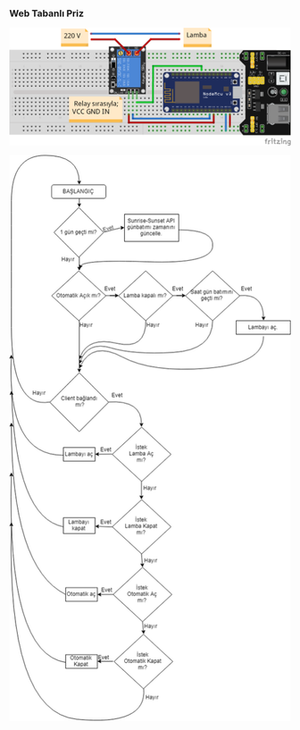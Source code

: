 ### Web Tabanlı Priz

![alt text][logo]

[logo]: https://github.com/doneforaiur/web-tabanli-priz/blob/master/webpriz.png "Web Tabanlı Priz Şeması"

![alt text][logo1]

[logo1]: https://github.com/doneforaiur/web-tabanli-priz/blob/master/diyagram.png "Loop akış diyagramı"
